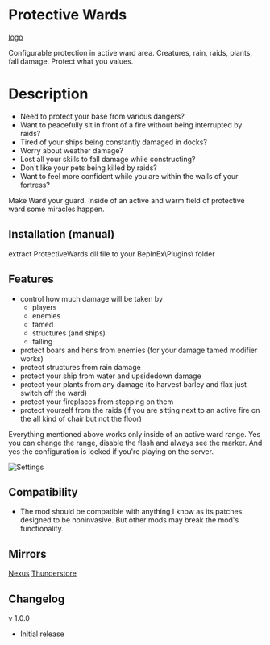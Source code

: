 # Protective Wards
[logo](https://staticdelivery.nexusmods.com/mods/3667/images/2450/2450-1689565569-1699140464.png)

Configurable protection in active ward area. Creatures, rain, raids, plants, fall damage. Protect what you values.

# Description
 - Need to protect your base from various dangers?
 - Want to peacefully sit in front of a fire without being interrupted by raids?
 - Tired of your ships being constantly damaged in docks?
 - Worry about weather damage?
 - Lost all your skills to fall damage while constructing?
 - Don't like your pets being killed by raids?
 - Want to feel more confident while you are within the walls of your fortress?

Make Ward your guard. Inside of an active and warm field of protective ward some miracles happen.

## Installation (manual)
extract ProtectiveWards.dll file to your BepInEx\Plugins\ folder

## Features
* control how much damage will be taken by 
  - players
  - enemies
  - tamed
  - structures (and ships)
  - falling
* protect boars and hens from enemies (for your damage tamed modifier works)
* protect structures from rain damage
* protect your ship from water and upsidedown damage
* protect your plants from any damage (to harvest barley and flax just switch off the ward)
* protect your fireplaces from stepping on them
* protect yourself from the raids (if you are sitting next to an active fire on the all kind of chair but not the floor)

Everything mentioned above works only inside of an active ward range. Yes you can change the range, disable the flash and always see the marker.
And yes the configuration is locked if you're playing on the server.

![Settings](https://staticdelivery.nexusmods.com/mods/3667/images/2450/2450-1689565587-460708760.png)

## Compatibility
* The mod should be compatible with anything I know as its patches designed to be noninvasive. But other mods may break the mod's functionality.

## Mirrors
[Nexus](https://www.nexusmods.com/valheim/mods/2450)
[Thunderstore](https://valheim.thunderstore.io/package/shudnal/ProtectiveWards/)

## Changelog

v 1.0.0
* Initial release